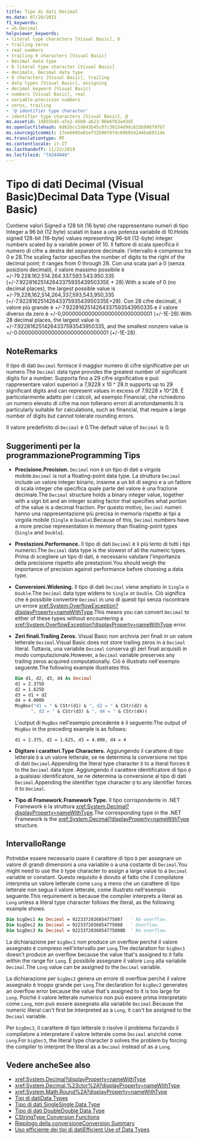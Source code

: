 ```yaml
---
title: Tipo di dati Decimal
ms.date: 07/20/2015
f1_keywords:
- vb.Decimal
helpviewer_keywords:
- literal type characters [Visual Basic], D
- trailing zeros
- real numbers
- trailing 0 characters [Visual Basic]
- Decimal data type
- D literal type character [Visual Basic]
- decimals, Decimal data type
- 0 characters [Visual Basic], trailing
- data types [Visual Basic], assigning
- decimal keyword [Visual Basic]
- numbers [Visual Basic], real
- variable-precision numbers
- zeros, trailing
- '@ identifier type character'
- identifier type characters [Visual Basic], @
ms.assetid: 1d855b45-afe2-45b0-a623-96b6f63a43d5
ms.openlocfilehash: 6d62bcc1d043b45c0fc30154d9dc633b998f97b7
ms.sourcegitcommit: 17ee6605e01ef32506f8fdc686954244ba6911de
ms.translationtype: MT
ms.contentlocale: it-IT
ms.lasthandoff: 11/22/2019
ms.locfileid: "74344040"
---
```

# <a name="decimal-data-type-visual-basic"></a><span data-ttu-id="d6a8d-102">Tipo di dati Decimal (Visual Basic)</span><span class="sxs-lookup"><span data-stu-id="d6a8d-102">Decimal Data Type (Visual Basic)</span></span>

<span data-ttu-id="d6a8d-103">Contiene valori Signed a 128 bit (16 byte) che rappresentano numeri di tipo Integer a 96 bit (12 byte) scalati in base a una potenza variabile di 10.</span><span class="sxs-lookup"><span data-stu-id="d6a8d-103">Holds signed 128-bit (16-byte) values representing 96-bit (12-byte) integer numbers scaled by a variable power of 10.</span></span> <span data-ttu-id="d6a8d-104">Il fattore di scala specifica il numero di cifre a destra del separatore decimale. l'intervallo è compreso tra 0 e 28.</span><span class="sxs-lookup"><span data-stu-id="d6a8d-104">The scaling factor specifies the number of digits to the right of the decimal point; it ranges from 0 through 28.</span></span> <span data-ttu-id="d6a8d-105">Con una scala pari a 0 (senza posizioni decimali), il valore massimo possibile è +/-79.228.162.514.264.337.593.543.950.335 (+/-7.9228162514264337593543950335E + 28).</span><span class="sxs-lookup"><span data-stu-id="d6a8d-105">With a scale of 0 (no decimal places), the largest possible value is +/-79,228,162,514,264,337,593,543,950,335 (+/-7.9228162514264337593543950335E+28).</span></span> <span data-ttu-id="d6a8d-106">Con 28 cifre decimali, il valore più grande è +/-7.9228162514264337593543950335 e il valore diverso da zero è +/-0,0000000000000000000000000001 (+/-1E-28).</span><span class="sxs-lookup"><span data-stu-id="d6a8d-106">With 28 decimal places, the largest value is +/-7.9228162514264337593543950335, and the smallest nonzero value is +/-0.0000000000000000000000000001 (+/-1E-28).</span></span>

## <a name="remarks"></a><span data-ttu-id="d6a8d-107">Note</span><span class="sxs-lookup"><span data-stu-id="d6a8d-107">Remarks</span></span>

<span data-ttu-id="d6a8d-108">Il tipo di dati `Decimal` fornisce il maggior numero di cifre significative per un numero.</span><span class="sxs-lookup"><span data-stu-id="d6a8d-108">The `Decimal` data type provides the greatest number of significant digits for a number.</span></span> <span data-ttu-id="d6a8d-109">Supporta fino a 29 cifre significative e può rappresentare valori superiori a 7,9228 x 10 ^ 28.</span><span class="sxs-lookup"><span data-stu-id="d6a8d-109">It supports up to 29 significant digits and can represent values in excess of 7.9228 x 10^28.</span></span> <span data-ttu-id="d6a8d-110">È particolarmente adatto per i calcoli, ad esempio Financial, che richiedono un numero elevato di cifre ma non tollerano errori di arrotondamento.</span><span class="sxs-lookup"><span data-stu-id="d6a8d-110">It is particularly suitable for calculations, such as financial, that require a large number of digits but cannot tolerate rounding errors.</span></span>

<span data-ttu-id="d6a8d-111">Il valore predefinito di `Decimal` è 0.</span><span class="sxs-lookup"><span data-stu-id="d6a8d-111">The default value of `Decimal` is 0.</span></span>

## <a name="programming-tips"></a><span data-ttu-id="d6a8d-112">Suggerimenti per la programmazione</span><span class="sxs-lookup"><span data-stu-id="d6a8d-112">Programming Tips</span></span>

- <span data-ttu-id="d6a8d-113">**Precisione.**</span><span class="sxs-lookup"><span data-stu-id="d6a8d-113">**Precision.**</span></span> <span data-ttu-id="d6a8d-114">`Decimal` non è un tipo di dati a virgola mobile.</span><span class="sxs-lookup"><span data-stu-id="d6a8d-114">`Decimal` is not a floating-point data type.</span></span> <span data-ttu-id="d6a8d-115">La struttura `Decimal` include un valore integer binario, insieme a un bit di segno e a un fattore di scala integer che specifica quale parte del valore è una frazione decimale.</span><span class="sxs-lookup"><span data-stu-id="d6a8d-115">The `Decimal` structure holds a binary integer value, together with a sign bit and an integer scaling factor that specifies what portion of the value is a decimal fraction.</span></span> <span data-ttu-id="d6a8d-116">Per questo motivo, `Decimal` numeri hanno una rappresentazione più precisa in memoria rispetto ai tipi a virgola mobile (`Single` e `Double`).</span><span class="sxs-lookup"><span data-stu-id="d6a8d-116">Because of this, `Decimal` numbers have a more precise representation in memory than floating-point types (`Single` and `Double`).</span></span>

- <span data-ttu-id="d6a8d-117">**Prestazioni.**</span><span class="sxs-lookup"><span data-stu-id="d6a8d-117">**Performance.**</span></span> <span data-ttu-id="d6a8d-118">Il tipo di dati `Decimal` è il più lento di tutti i tipi numerici.</span><span class="sxs-lookup"><span data-stu-id="d6a8d-118">The `Decimal` data type is the slowest of all the numeric types.</span></span> <span data-ttu-id="d6a8d-119">Prima di scegliere un tipo di dati, è necessario valutare l'importanza della precisione rispetto alle prestazioni.</span><span class="sxs-lookup"><span data-stu-id="d6a8d-119">You should weigh the importance of precision against performance before choosing a data type.</span></span>

- <span data-ttu-id="d6a8d-120">**Conversioni.**</span><span class="sxs-lookup"><span data-stu-id="d6a8d-120">**Widening.**</span></span> <span data-ttu-id="d6a8d-121">Il tipo di dati `Decimal` viene ampliato in `Single` o `Double`.</span><span class="sxs-lookup"><span data-stu-id="d6a8d-121">The `Decimal` data type widens to `Single` or `Double`.</span></span> <span data-ttu-id="d6a8d-122">Ciò significa che è possibile convertire `Decimal` in uno di questi tipi senza riscontrare un errore <xref:System.OverflowException?displayProperty=nameWithType>.</span><span class="sxs-lookup"><span data-stu-id="d6a8d-122">This means you can convert `Decimal` to either of these types without encountering a <xref:System.OverflowException?displayProperty=nameWithType> error.</span></span>

- <span data-ttu-id="d6a8d-123">**Zeri finali.**</span><span class="sxs-lookup"><span data-stu-id="d6a8d-123">**Trailing Zeros.**</span></span> <span data-ttu-id="d6a8d-124">Visual Basic non archivia zeri finali in un valore letterale `Decimal`.</span><span class="sxs-lookup"><span data-stu-id="d6a8d-124">Visual Basic does not store trailing zeros in a `Decimal` literal.</span></span> <span data-ttu-id="d6a8d-125">Tuttavia, una variabile `Decimal` conserva gli zeri finali acquisiti in modo computazionale.</span><span class="sxs-lookup"><span data-stu-id="d6a8d-125">However, a `Decimal` variable preserves any trailing zeros acquired computationally.</span></span> <span data-ttu-id="d6a8d-126">Ciò è illustrato nell'esempio seguente.</span><span class="sxs-lookup"><span data-stu-id="d6a8d-126">The following example illustrates this.</span></span>

  ```vb
  Dim d1, d2, d3, d4 As Decimal
  d1 = 2.375D
  d2 = 1.625D
  d3 = d1 + d2
  d4 = 4.000D
  MsgBox("d1 = " & CStr(d1) & ", d2 = " & CStr(d2) &
        ", d3 = " & CStr(d3) & ", d4 = " & CStr(d4))
  ```

  <span data-ttu-id="d6a8d-127">L'output di `MsgBox` nell'esempio precedente è il seguente:</span><span class="sxs-lookup"><span data-stu-id="d6a8d-127">The output of `MsgBox` in the preceding example is as follows:</span></span>

  ```console
  d1 = 2.375, d2 = 1.625, d3 = 4.000, d4 = 4
  ```

- <span data-ttu-id="d6a8d-128">**Digitare i caratteri.**</span><span class="sxs-lookup"><span data-stu-id="d6a8d-128">**Type Characters.**</span></span> <span data-ttu-id="d6a8d-129">Aggiungendo il carattere di tipo letterale `D` a un valore letterale, se ne determina la conversione nel tipo di dati `Decimal`.</span><span class="sxs-lookup"><span data-stu-id="d6a8d-129">Appending the literal type character `D` to a literal forces it to the `Decimal` data type.</span></span> <span data-ttu-id="d6a8d-130">Aggiungendo il carattere identificatore di tipo `@` a qualsiasi identificatore, se ne determina la conversione al tipo di dati `Decimal`.</span><span class="sxs-lookup"><span data-stu-id="d6a8d-130">Appending the identifier type character `@` to any identifier forces it to `Decimal`.</span></span>

- <span data-ttu-id="d6a8d-131">**Tipo di Framework.**</span><span class="sxs-lookup"><span data-stu-id="d6a8d-131">**Framework Type.**</span></span> <span data-ttu-id="d6a8d-132">Il tipo corrispondente in .NET Framework è la struttura <xref:System.Decimal?displayProperty=nameWithType>.</span><span class="sxs-lookup"><span data-stu-id="d6a8d-132">The corresponding type in the .NET Framework is the <xref:System.Decimal?displayProperty=nameWithType> structure.</span></span>

## <a name="range"></a><span data-ttu-id="d6a8d-133">Intervallo</span><span class="sxs-lookup"><span data-stu-id="d6a8d-133">Range</span></span>

 <span data-ttu-id="d6a8d-134">Potrebbe essere necessario usare il carattere di tipo `D` per assegnare un valore di grandi dimensioni a una variabile o a una costante di `Decimal`.</span><span class="sxs-lookup"><span data-stu-id="d6a8d-134">You might need to use the `D` type character to assign a large value to a `Decimal` variable or constant.</span></span> <span data-ttu-id="d6a8d-135">Questo requisito è dovuto al fatto che il compilatore interpreta un valore letterale come `Long` a meno che un carattere di tipo letterale non segua il valore letterale, come illustrato nell'esempio seguente.</span><span class="sxs-lookup"><span data-stu-id="d6a8d-135">This requirement is because the compiler interprets a literal as `Long` unless a literal type character follows the literal, as the following example shows.</span></span>

```vb
Dim bigDec1 As Decimal = 9223372036854775807   ' No overflow.
Dim bigDec2 As Decimal = 9223372036854775808   ' Overflow.
Dim bigDec3 As Decimal = 9223372036854775808D  ' No overflow.
```

<span data-ttu-id="d6a8d-136">La dichiarazione per `bigDec1` non produce un overflow perché il valore assegnato è compreso nell'intervallo per `Long`.</span><span class="sxs-lookup"><span data-stu-id="d6a8d-136">The declaration for `bigDec1` doesn't produce an overflow because the value that's assigned to it falls within the range for `Long`.</span></span> <span data-ttu-id="d6a8d-137">È possibile assegnare il valore `Long` alla variabile `Decimal`.</span><span class="sxs-lookup"><span data-stu-id="d6a8d-137">The `Long` value can be assigned to the `Decimal` variable.</span></span>

<span data-ttu-id="d6a8d-138">La dichiarazione per `bigDec2` genera un errore di overflow perché il valore assegnato è troppo grande per `Long`.</span><span class="sxs-lookup"><span data-stu-id="d6a8d-138">The declaration for `bigDec2` generates an overflow error because the value that's assigned to it is too large for `Long`.</span></span> <span data-ttu-id="d6a8d-139">Poiché il valore letterale numerico non può essere prima interpretato come `Long`, non può essere assegnato alla variabile `Decimal`.</span><span class="sxs-lookup"><span data-stu-id="d6a8d-139">Because the numeric literal can't first be interpreted as a `Long`, it can't be assigned to the `Decimal` variable.</span></span>

<span data-ttu-id="d6a8d-140">Per `bigDec3`, il carattere di tipo letterale `D` risolve il problema forzando il compilatore a interpretare il valore letterale come `Decimal` anziché come `Long`.</span><span class="sxs-lookup"><span data-stu-id="d6a8d-140">For `bigDec3`, the literal type character `D` solves the problem by forcing the compiler to interpret the literal as a `Decimal` instead of as a `Long`.</span></span>

## <a name="see-also"></a><span data-ttu-id="d6a8d-141">Vedere anche</span><span class="sxs-lookup"><span data-stu-id="d6a8d-141">See also</span></span>

- <xref:System.Decimal?displayProperty=nameWithType>
- <xref:System.Decimal.%23ctor%2A?displayProperty=nameWithType>
- <xref:System.Math.Round%2A?displayProperty=nameWithType>
- [<span data-ttu-id="d6a8d-142">Tipi di dati</span><span class="sxs-lookup"><span data-stu-id="d6a8d-142">Data Types</span></span>](../../../visual-basic/language-reference/data-types/index.md)
- [<span data-ttu-id="d6a8d-143">Tipo di dati Single</span><span class="sxs-lookup"><span data-stu-id="d6a8d-143">Single Data Type</span></span>](../../../visual-basic/language-reference/data-types/single-data-type.md)
- [<span data-ttu-id="d6a8d-144">Tipo di dati Double</span><span class="sxs-lookup"><span data-stu-id="d6a8d-144">Double Data Type</span></span>](../../../visual-basic/language-reference/data-types/double-data-type.md)
- [<span data-ttu-id="d6a8d-145">CString</span><span class="sxs-lookup"><span data-stu-id="d6a8d-145">Type Conversion Functions</span></span>](../../../visual-basic/language-reference/functions/type-conversion-functions.md)
- [<span data-ttu-id="d6a8d-146">Riepilogo della conversione</span><span class="sxs-lookup"><span data-stu-id="d6a8d-146">Conversion Summary</span></span>](../../../visual-basic/language-reference/keywords/conversion-summary.md)
- [<span data-ttu-id="d6a8d-147">Uso efficiente dei tipi di dati</span><span class="sxs-lookup"><span data-stu-id="d6a8d-147">Efficient Use of Data Types</span></span>](../../../visual-basic/programming-guide/language-features/data-types/efficient-use-of-data-types.md)
